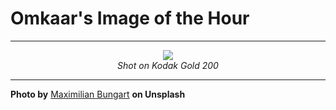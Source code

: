 # Omkaar's Image of the Hour

---

<div align="center">

<a href="https://unsplash.com/photos/two-figures-ascend-a-staircase-in-sunlight-AXj6wGwTbWo">
  <img src="https://images.unsplash.com/photo-1753186580442-5e135dcc87a7?crop=entropy&cs=tinysrgb&fit=max&fm=jpg&ixid=M3w3NjA2Nzh8MHwxfHJhbmRvbXx8fHx8fHx8fDE3NTU3OTkyMDB8&ixlib=rb-4.1.0&q=80&w=1080" style="max-width:100%; height:auto;">
</a>

<br>
<i>Shot on Kodak Gold 200</i>

</div>

---

**Photo by** [Maximilian Bungart](https://unsplash.com/@hypernature) **on Unsplash**
